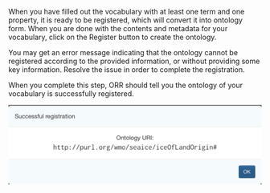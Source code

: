 When you have filled out the vocabulary with at least one term and one property, 
it is ready to be registered, which will convert it into ontology form. 
When you are done with the contents and metadata for your vocabulary, 
click on the Register button to create the ontology. 

You may get an error message indicating that the ontology cannot be registered according to the provided information, 
or without providing some key information. Resolve the issue in order to complete the registration.

When you complete this step, ORR should tell you the ontology of your vocabulary is successfully registered.

![Ontology registration successful](../img/cor/cor-ontology-registration-successful-20160828.png)
